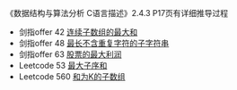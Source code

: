 《数据结构与算法分析 C语言描述》2.4.3 P17页有详细推导过程

- 剑指offer 42 [连续子数组的最大和](https://leetcode-cn.com/problems/lian-xu-zi-shu-zu-de-zui-da-he-lcof)
- 剑指offer 48 [最长不含重复字符的子字符串](https://leetcode-cn.com/problems/zui-chang-bu-han-zhong-fu-zi-fu-de-zi-zi-fu-chuan-lcof)
- 剑指offer 63 [股票的最大利润](https://leetcode-cn.com/problems/gu-piao-de-zui-da-li-run-lcof)
- Leetcode 53 [最大子序和](https://leetcode-cn.com/problems/maximum-subarray) 
- Leetcode 560 [和为K的子数组](https://leetcode-cn.com/problems/subarray-sum-equals-k/)

